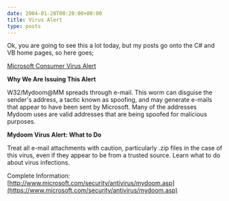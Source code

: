 ```yaml
---
date: 2004-01-28T00:20:00+00:00
title: Virus Alert
type: posts
---
```

Ok, you are going to see this a lot today, but my posts go onto the C# and VB home pages, so here goes;

[Microsoft Consumer Virus Alert](https://www.microsoft.com/security/antivirus/mydoom.asp)

**Why We Are Issuing This Alert**

W32/Mydoom@MM spreads through e-mail. This worm can disguise the sender's address, a tactic known as spoofing, and may generate e-mails that appear to have been sent by Microsoft. Many of the addresses Mydoom uses are valid addresses that are being spoofed for malicious purposes.

**Mydoom Virus Alert: What to Do**

Treat all e-mail attachments with caution, particularly .zip files in the case of this virus, even if they appear to be from a trusted source. Learn what to do about virus infections.

Complete Information: [http://www.microsoft.com/security/antivirus/mydoom.asp](https://www.microsoft.com/security/antivirus/mydoom.asp)
